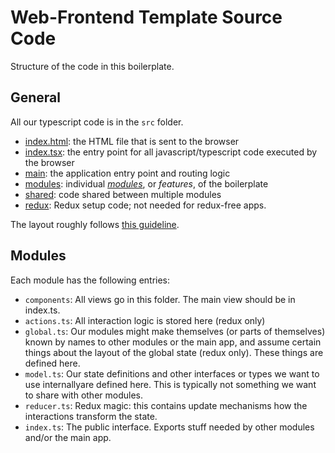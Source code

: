 # Web-Frontend Template Source Code

Structure of the code in this boilerplate.

## General

All our typescript code is in the `src` folder.

- [index.html](index.html): the HTML file that is sent to the browser
- [index.tsx](index.tsx): the entry point for all javascript/typescript code executed by the browser
- [main](main): the application entry point and routing logic
- [modules](modules): individual [*modules*](#modules), or *features*, of the boilerplate
- [shared](shared): code shared between multiple modules
- [redux](redux): Redux setup code; not needed for redux-free apps.

The layout roughly follows [this guideline](https://jaysoo.ca/2016/02/28/organizing-redux-application/).

## Modules

Each module has the following entries:

- `components`: All views go in this folder. The main view should be in index.ts.
- `actions.ts`: All interaction logic is stored here (redux only)
- `global.ts`: Our modules might make themselves (or parts of themselves) known by names to other modules or the main app, and assume certain things about the layout of the global state (redux only). These things are defined here.
- `model.ts`: Our state definitions and other interfaces or types we want to use internallyare defined here. This is typically not something we want to share with other modules.
- `reducer.ts`: Redux magic: this contains update mechanisms how the interactions transform the state.
- `index.ts`: The public interface. Exports stuff needed by other modules and/or the main app.
